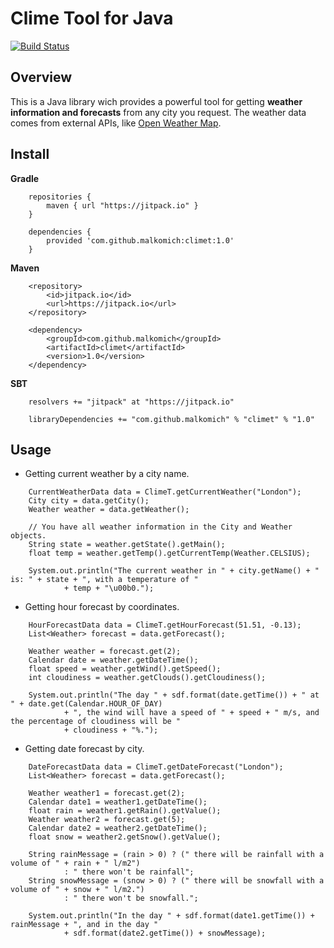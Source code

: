 # Clime Tool for Java

[![Build Status](https://travis-ci.org/malkomich/climet.svg?branch=master)](https://travis-ci.org/malkomich/climet)

## Overview

This is a Java library wich provides a powerful tool for getting **weather information and forecasts** from any city you request.
The weather data comes from external APIs, like [Open Weather Map](http://http://openweathermap.org/).


## Install

**Gradle**

```
	repositories {
    	maven { url "https://jitpack.io" }
	}
```

```
	dependencies {
	    provided 'com.github.malkomich:climet:1.0'
	}
```

**Maven**

```
	<repository>
	    <id>jitpack.io</id>
	    <url>https://jitpack.io</url>
	</repository>
```

```
	<dependency>
	    <groupId>com.github.malkomich</groupId>
	    <artifactId>climet</artifactId>
	    <version>1.0</version>
	</dependency>
```

**SBT**

```
	resolvers += "jitpack" at "https://jitpack.io"
```

```
	libraryDependencies += "com.github.malkomich" % "climet" % "1.0"
```


## Usage

+ Getting current weather by a city name.

```
	CurrentWeatherData data = ClimeT.getCurrentWeather("London");
	City city = data.getCity();
	Weather weather = data.getWeather();

	// You have all weather information in the City and Weather objects.
	String state = weather.getState().getMain();
	float temp = weather.getTemp().getCurrentTemp(Weather.CELSIUS);

	System.out.println("The current weather in " + city.getName() + " is: " + state + ", with a temperature of "
			+ temp + "\u00b0.");
```
			
+ Getting hour forecast by coordinates.

```
	HourForecastData data = ClimeT.getHourForecast(51.51, -0.13);
	List<Weather> forecast = data.getForecast();

	Weather weather = forecast.get(2);
	Calendar date = weather.getDateTime();
	float speed = weather.getWind().getSpeed();
	int cloudiness = weather.getClouds().getCloudiness();

	System.out.println("The day " + sdf.format(date.getTime()) + " at " + date.get(Calendar.HOUR_OF_DAY)
			+ ", the wind will have a speed of " + speed + " m/s, and the percentage of cloudiness will be "
			+ cloudiness + "%.");
```
			
+ Getting date forecast by city.

```
	DateForecastData data = ClimeT.getDateForecast("London");
	List<Weather> forecast = data.getForecast();

	Weather weather1 = forecast.get(2);
	Calendar date1 = weather1.getDateTime();
	float rain = weather1.getRain().getValue();
	Weather weather2 = forecast.get(5);
	Calendar date2 = weather2.getDateTime();
	float snow = weather2.getSnow().getValue();

	String rainMessage = (rain > 0) ? (" there will be rainfall with a volume of " + rain + " l/m2")
			: " there won't be rainfall";
	String snowMessage = (snow > 0) ? (" there will be snowfall with a volume of " + snow + " l/m2.")
			: " there won't be snowfall.";

	System.out.println("In the day " + sdf.format(date1.getTime()) + rainMessage + ", and in the day "
			+ sdf.format(date2.getTime()) + snowMessage);
```
